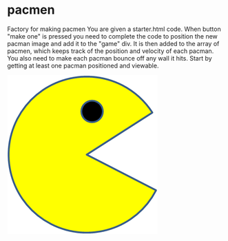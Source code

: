 # pacmen

Factory for making pacmen
You are given a starter.html code.
When button "make one" is pressed you need to complete the code
to position the new pacman image and add it to the "game" div. It is then added to the array of pacmen, which keeps track of the position and velocity of each pacman.
You also need to make each pacman bounce off any wall it hits.
Start by getting at least one pacman positioned and viewable.

<img src="./img/PacMan1.png">
